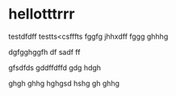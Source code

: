 # hellotttrrr
testdfdff
testts<csfffts
fggfg
jhhxdff
fggg
ghhhg

dgfgghggfh
df
sadf
ff

gfsdfds
gddffdffd
gdg
hdgh

ghgh
ghhg
hghgsd
hshg
gh
ghhg
